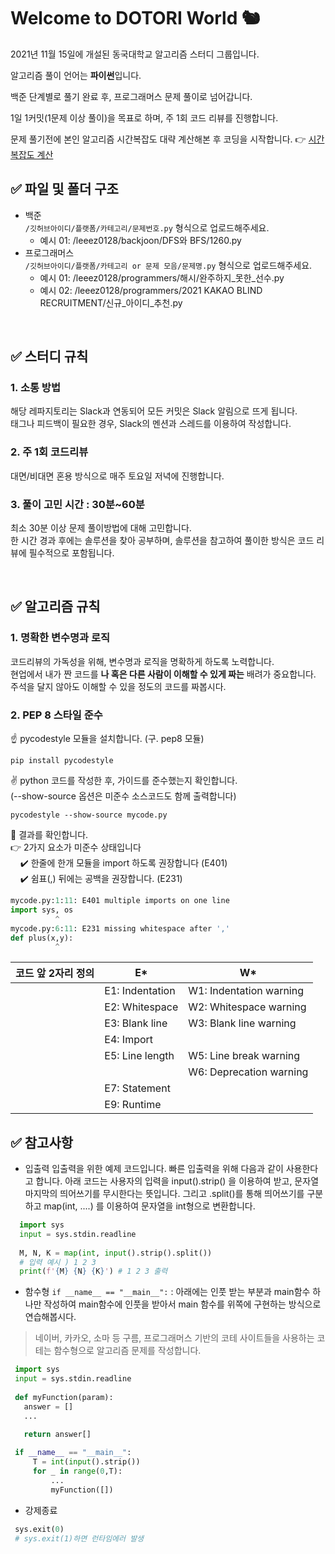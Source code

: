 # Welcome to DOTORI World 🐿

2021년 11월 15일에 개설된 동국대학교 알고리즘 스터디 그룹입니다.

알고리즘 풀이 언어는 **파이썬**입니다.

백준 단계별로 풀기 완료 후, 프로그래머스 문제 풀이로 넘어갑니다.

1일 1커밋(1문제 이상 풀이)을 목표로 하며, 주 1회 코드 리뷰를 진행합니다.

문제 풀기전에 본인 알고리즘 시간복잡도 대략 계산해본 후 코딩을 시작합니다.
👉 [시간복잡도 계산](https://life-with-coding.tistory.com/273)


## ✅ 파일 및 폴더 구조
- 백준 <br>
```/깃허브아이디/플랫폼/카테고리/문제번호.py``` 형식으로 업로드해주세요. <br>
  - 예시 01: /leeez0128/backjoon/DFS와 BFS/1260.py
- 프로그래머스 <br>
```/깃허브아이디/플랫폼/카테고리 or 문제 모음/문제명.py``` 형식으로 업로드해주세요. <br>
  - 예시 01: /leeez0128/programmers/해시/완주하지_못한_선수.py
  - 예시 02: /leeez0128/programmers/2021 KAKAO BLIND RECRUITMENT/신규_아이디_추천.py

<br>

## ✅ 스터디 규칙
### 1. 소통 방법
해당 레파지토리는 Slack과 연동되어 모든 커밋은 Slack 알림으로 뜨게 됩니다.<br>
태그나 피드백이 필요한 경우, Slack의 멘션과 스레드를 이용하여 작성합니다. 

### 2. 주 1회 코드리뷰
대면/비대면 혼용 방식으로 매주 토요일 저녁에 진행합니다.

### 3. 풀이 고민 시간 : 30분~60분
최소 30분 이상 문제 풀이방법에 대해 고민합니다. <br>
한 시간 경과 후에는 솔루션을 찾아 공부하며, 솔루션을 참고하여 풀이한 방식은 코드 리뷰에 필수적으로 포함됩니다.

<br>

## ✅ 알고리즘 규칙

### 1. 명확한 변수명과 로직
코드리뷰의 가독성을 위해, 변수명과 로직을 명확하게 하도록 노력합니다. <br>
현업에서 내가 짠 코드를 <b>나 혹은 다른 사람이 이해할 수 있게 짜는</b> 배려가 중요합니다. <br>
주석을 달지 않아도 이해할 수 있을 정도의 코드를 짜봅시다.


### 2. PEP 8 스타일 준수
   ☝️ pycodestyle 모듈을 설치합니다. (구. pep8 모듈)
   ``` shell
   pip install pycodestyle
   ```
   
   ✌️ python 코드를 작성한 후, 가이드를 준수했는지 확인합니다. <br>
   (--show-source 옵션은 미준수 소스코드도 함께 출력합니다)
   ``` shell
   pycodestyle --show-source mycode.py
   ```
   
   🤟 결과를 확인합니다.  <br>
   👉 2가지 요소가 미준수 상태입니다 <br>
   &nbsp;&nbsp;&nbsp;&nbsp;✔️ 한줄에 한개 모듈을 import 하도록 권장합니다 (E401) <br>
   &nbsp;&nbsp;&nbsp;&nbsp;✔️ 쉼표(,) 뒤에는 공백을 권장합니다. (E231) <br>
   ``` python
   mycode.py:1:11: E401 multiple imports on one line
   import sys, os
             ^
   mycode.py:6:11: E231 missing whitespace after ','
   def plus(x,y):
             ^
   ```
|코드 앞 2자리 정의|E*|W*|
|------|---|---|
||E1: Indentation|W1: Indentation warning|
||E2: Whitespace|W2: Whitespace warning|
||E3: Blank line|W3: Blank line warning|
||E4: Import||
||E5: Line length|W5: Line break warning|
|||W6: Deprecation warning|
||E7: Statement||
||E9: Runtime||

## ✅ 참고사항 
 * 입출력
  입출력을 위한 예제 코드입니다. 빠른 입출력을 위해 다음과 같이 사용한다고 합니다. 
  아래 코드는 사용자의 입력을 input().strip() 을 이용하여 받고, 문자열 마지막의 띄어쓰기를 무시한다는 뜻입니다.
  그리고 .split()를 통해 띄어쓰기를 구분하고 map(int, ....) 를 이용하여 문자열을 int형으로 변환합니다.
 ``` python
   import sys 
   input = sys.stdin.readline
   
   M, N, K = map(int, input().strip().split())
   # 입력 예시 ) 1 2 3
   print(f'{M} {N} {K}') # 1 2 3 출력
 ```  
 
 * 함수형
 ```if __name__ == "__main__":```  : 아래에는 인풋 받는 부분과 main함수 하나만 작성하여 main함수에 인풋을 받아서 main 함수를 위쪽에 구현하는 방식으로 연습해봅시다.
 > 네이버, 카카오, 소마 등 구름, 프로그래머스 기반의 코테 사이트들을 사용하는 코테는 함수형으로 알고리즘 문제를 작성합니다.
 ``` python
  import sys
  input = sys.stdin.readline
  
  def myFunction(param):
    answer = []
    ...
    
    return answer[]

  if __name__ == "__main__":
      T = int(input().strip())
      for _ in range(0,T):
          ...
          myFunction([])
 ```
 
  * 강제종료
 ```python
  sys.exit(0)
  # sys.exit(1)하면 런타임에러 발생
 ```
